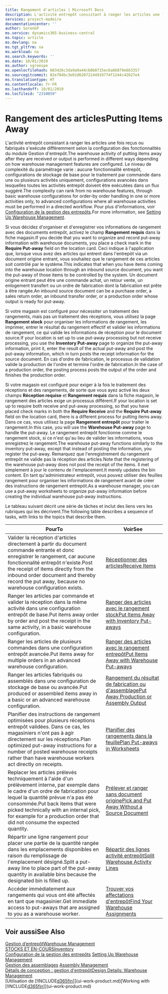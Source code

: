 ```yaml
---
title: Rangement d'articles | Microsoft Docs
description: L'activité entrepôt consistant à ranger les articles une fois reçus ou fabriqués s'exécute différemment selon la configuration des fonctionnalités du module Gestion d'entrepôt.
services: project-madeira
documentationcenter: ''
author: SorenGP
ms.service: dynamics365-business-central
ms.topic: article
ms.devlang: na
ms.tgt_pltfrm: na
ms.workload: na
ms.search.keywords: ''
ms.date: 10/01/2019
ms.author: sgroespe
ms.openlocfilehash: 603426c3da9a9a44cb0b0715ec6a66879e663357
ms.sourcegitcommit: 02e704bc3e01d62072144919774f1244c42827e4
ms.translationtype: HT
ms.contentlocale: fr-FR
ms.lasthandoff: 10/01/2019
ms.locfileid: "2310059"
---
```

# <a name="putting-items-away"></a><span data-ttu-id="62585-103">Rangement des articles</span><span class="sxs-lookup"><span data-stu-id="62585-103">Putting Items Away</span></span>
<span data-ttu-id="62585-104">L'activité entrepôt consistant à ranger les articles une fois reçus ou fabriqués s'exécute différemment selon la configuration des fonctionnalités du module Gestion d'entrepôt.</span><span class="sxs-lookup"><span data-stu-id="62585-104">The warehouse activity of putting items away after they are received or output is performed in different ways depending on how warehouse management features are configured.</span></span> <span data-ttu-id="62585-105">Le niveau de complexité du paramétrage varie : aucune fonctionnalité entrepôt, configurations de stockage de base pour le traitement par commande dans une ou plusieurs activités uniquement, configurations avancées dans lesquelles toutes les activités entrepôt doivent être exécutées dans un flux suggéré.</span><span class="sxs-lookup"><span data-stu-id="62585-105">The complexity can rank from no warehouse features, through basic warehouse configurations for order-by order handling in one or more activities only, to advanced configurations where all warehouse activities must be performed in a directed workflow.</span></span> <span data-ttu-id="62585-106">Pour plus d'informations, voir [Configuration de la gestion des entrepôts](warehouse-setup-warehouse.md).</span><span class="sxs-lookup"><span data-stu-id="62585-106">For more information, see [Setting Up Warehouse Management](warehouse-setup-warehouse.md).</span></span>

<span data-ttu-id="62585-107">Si vous décidez d'organiser et d'enregistrer vos informations de rangement avec des documents entrepôt, activez le champ **Rangement requis** dans la fiche magasin.</span><span class="sxs-lookup"><span data-stu-id="62585-107">If you decide that you want to organize and record put-away information with warehouse documents, you place a check mark in the **Require Put-away** field on the location card.</span></span> <span data-ttu-id="62585-108">Ceci indique à l'application que, lorsque vous avez des articles qui entrent dans l'entrepôt via un document origine entrant, vous souhaitez que le rangement de ces articles soit contrôlé par le système.</span><span class="sxs-lookup"><span data-stu-id="62585-108">This indicates that when you have items coming into the warehouse location through an inbound source document, you want the put-away of those items to be controlled by the system.</span></span> <span data-ttu-id="62585-109">Un document origine entrant peut être une commande achat, un retour vente, un enlogement transfert ou un ordre de fabrication dont la fabrication est prête à être rangée.</span><span class="sxs-lookup"><span data-stu-id="62585-109">An inbound source document can be a purchase order, a sales return order, an inbound transfer order, or a production order whose output is ready for put-away.</span></span>  

<span data-ttu-id="62585-110">Si votre magasin est configuré pour nécessiter un traitement des rangements, mais pas un traitement des réceptions, vous utilisez la page **Rangement stock** pour organiser les informations de rangement, les imprimer, entrer le résultat du rangement effectif et valider les informations de rangement, ce qui valide les informations de réception pour le document source.</span><span class="sxs-lookup"><span data-stu-id="62585-110">If your location is set up to use put-away processing but not receive processing, you use the **Inventory Put-away** page to organize the put-away information, print it, enter the result of the actual put-away and post the put-away information, which in turn posts the receipt information for the source document.</span></span> <span data-ttu-id="62585-111">En cas d'ordre de fabrication, le processus de validation valide la production de l'ordre et termine l'ordre de fabrication.</span><span class="sxs-lookup"><span data-stu-id="62585-111">In the case of a production order, the posting process posts the output of the order and finishes the production order.</span></span>

<span data-ttu-id="62585-112">Si votre magasin est configuré pour exiger à la fois le traitement des réceptions et des rangements, de sorte que vous ayez activé les deux champs **Réception requise** et **Rangement requis** dans la fiche magasin, le rangement des articles exige un processus différent.</span><span class="sxs-lookup"><span data-stu-id="62585-112">If your location is set up to require both receive and put-away processing, so that you have placed check marks in both the **Require Receive** and the **Require Put-away** field on the location card, there is a different process for putting items away.</span></span> <span data-ttu-id="62585-113">Dans ce cas, vous utilisez la page **Rangement entrepôt** pour traiter le rangement.</span><span class="sxs-lookup"><span data-stu-id="62585-113">In this case, you will use the **Warehouse Put-away** page to handle the put-away.</span></span> <span data-ttu-id="62585-114">Le rangement entrepôt fonctionne comme le rangement stock, si ce n'est qu'au lieu de valider les informations, vous enregistrez le rangement.</span><span class="sxs-lookup"><span data-stu-id="62585-114">The warehouse put-away functions similarly to the inventory put-away, except that instead of posting the information, you register the put-away.</span></span> <span data-ttu-id="62585-115">Remarquez que l'enregistrement du rangement entrepôt ne valide pas la réception des articles.</span><span class="sxs-lookup"><span data-stu-id="62585-115">Note that the registering of the warehouse put-away does not post the receipt of the items.</span></span> <span data-ttu-id="62585-116">Il met simplement à jour le contenu de l'emplacement.</span><span class="sxs-lookup"><span data-stu-id="62585-116">It merely updates the bin content.</span></span> <span data-ttu-id="62585-117">En tant qu'administrateur entrepôt, vous pouvez utiliser des feuilles rangement pour organiser les informations de rangement avant de créer des instructions de rangement entrepôt.</span><span class="sxs-lookup"><span data-stu-id="62585-117">As a warehouse manager, you can use a put-away worksheets to organize put-away information before creating the individual warehouse put-away instructions.</span></span>

<span data-ttu-id="62585-118">Le tableau suivant décrit une série de tâches et inclut des liens vers les rubriques qui les décrivent.</span><span class="sxs-lookup"><span data-stu-id="62585-118">The following table describes a sequence of tasks, with links to the topics that describe them.</span></span>   

|<span data-ttu-id="62585-119">**Pour**</span><span class="sxs-lookup"><span data-stu-id="62585-119">**To**</span></span>|<span data-ttu-id="62585-120">**Voir**</span><span class="sxs-lookup"><span data-stu-id="62585-120">**See**</span></span>|  
|------------|-------------|  
|<span data-ttu-id="62585-121">Valider la réception d'articles directement à partir du document commande entrante et donc enregistrer le rangement, car aucune fonctionnalité entrepôt n'existe.</span><span class="sxs-lookup"><span data-stu-id="62585-121">Post the receipt of items directly from the inbound order document and thereby record the put away, because no warehouse configuration exists.</span></span>|[<span data-ttu-id="62585-122">Réceptionner des articles</span><span class="sxs-lookup"><span data-stu-id="62585-122">Receive Items</span></span>](warehouse-how-receive-items.md)|  
|<span data-ttu-id="62585-123">Ranger les articles par commande et valider la réception dans la même activité dans une configuration entrepôt de base.</span><span class="sxs-lookup"><span data-stu-id="62585-123">Put items away order by order and post the receipt in the same activity, in a basic warehouse configuration.</span></span>|[<span data-ttu-id="62585-124">Ranger des articles avec le rangement stock</span><span class="sxs-lookup"><span data-stu-id="62585-124">Put Items Away with Inventory Put-aways</span></span>](warehouse-how-to-put-items-away-with-inventory-put-aways.md)|  
|<span data-ttu-id="62585-125">Ranger les articles de plusieurs commandes dans une configuration entrepôt avancée.</span><span class="sxs-lookup"><span data-stu-id="62585-125">Put items away for multiple orders in an advanced warehouse configuration.</span></span>|[<span data-ttu-id="62585-126">Ranger des articles avec le rangement entrepôt</span><span class="sxs-lookup"><span data-stu-id="62585-126">Put Items Away with Warehouse Put-aways</span></span>](warehouse-how-to-put-items-away-with-warehouse-put-aways.md)|  
|<span data-ttu-id="62585-127">Ranger les articles fabriqués ou assemblés dans une configuration de stockage de base ou avancée.</span><span class="sxs-lookup"><span data-stu-id="62585-127">Put produced or assembled items away in a basic or an advanced warehouse configuration.</span></span>|[<span data-ttu-id="62585-128">Rangement du résultat de fabrication ou d'assemblage</span><span class="sxs-lookup"><span data-stu-id="62585-128">Put Away Production or Assembly Output</span></span>](warehouse-how-to-put-away-production-output.md)|
|<span data-ttu-id="62585-129">Planifier des instructions de rangement optimisées pour plusieurs réceptions entrepôt validées. Dans ce cas, les magasiniers n'ont pas à agir directement sur les réceptions.</span><span class="sxs-lookup"><span data-stu-id="62585-129">Plan optimized put-away instructions for a number of posted warehouse receipts rather than have warehouse workers act directly on receipts.</span></span>|[<span data-ttu-id="62585-130">Planifier des rangements dans la feuille</span><span class="sxs-lookup"><span data-stu-id="62585-130">Plan Put-aways in Worksheets</span></span>](warehouse-how-to-plan-put-aways-in-worksheets.md)|  
|<span data-ttu-id="62585-131">Replacer les articles prélevés techniquement à l'aide d'un prélèvement interne, par exemple dans le cadre d'un ordre de fabrication pour lequel la quantité prévue n'a pas été consommée.</span><span class="sxs-lookup"><span data-stu-id="62585-131">Put back items that were picked technically with an internal pick, for example for a production order that did not consume the expected quantity.</span></span>|[<span data-ttu-id="62585-132">Prélever et ranger sans document origine</span><span class="sxs-lookup"><span data-stu-id="62585-132">Pick and Put Away Without a Source Document</span></span>](warehouse-how-to-create-put-aways-from-internal-put-aways.md)|
|<span data-ttu-id="62585-133">Répartir une ligne rangement pour placer une partie de la quantité rangée dans les emplacements disponibles en raison du remplissage de l'emplacement désigné.</span><span class="sxs-lookup"><span data-stu-id="62585-133">Split a put-away line to place part of the put-away quantity in available bins because the designated bin is filled up.</span></span>|[<span data-ttu-id="62585-134">Répartir des lignes activité entrepôt</span><span class="sxs-lookup"><span data-stu-id="62585-134">Split Warehouse Activity Lines</span></span>](warehouse-how-to-split-warehouse-activity-lines.md)|
|<span data-ttu-id="62585-135">Accéder immédiatement aux rangements qui vous ont été affectés en tant que magasinier.</span><span class="sxs-lookup"><span data-stu-id="62585-135">Get immediate access to put-aways that are assigned to you as a warehouse worker.</span></span>|[<span data-ttu-id="62585-136">Trouver vos affectations d'entrepôt</span><span class="sxs-lookup"><span data-stu-id="62585-136">Find Your Warehouse Assignments</span></span>](warehouse-how-to-find-your-warehouse-assignments.md)|    

## <a name="see-also"></a><span data-ttu-id="62585-137">Voir aussi</span><span class="sxs-lookup"><span data-stu-id="62585-137">See Also</span></span>  
[<span data-ttu-id="62585-138">Gestion d’entrepôt</span><span class="sxs-lookup"><span data-stu-id="62585-138">Warehouse Management</span></span>](warehouse-manage-warehouse.md)  
[<span data-ttu-id="62585-139">STOCKS ET EN-COURS</span><span class="sxs-lookup"><span data-stu-id="62585-139">Inventory</span></span>](inventory-manage-inventory.md)  
<span data-ttu-id="62585-140">[Configuration de la gestion des entrepôts](warehouse-setup-warehouse.md)   </span><span class="sxs-lookup"><span data-stu-id="62585-140">[Setting Up Warehouse Management](warehouse-setup-warehouse.md)   </span></span>  
<span data-ttu-id="62585-141">[Gestion des assemblages](assembly-assemble-items.md)  </span><span class="sxs-lookup"><span data-stu-id="62585-141">[Assembly Management](assembly-assemble-items.md)  </span></span>  
[<span data-ttu-id="62585-142">Détails de conception : gestion d'entrepôt</span><span class="sxs-lookup"><span data-stu-id="62585-142">Design Details: Warehouse Management</span></span>](design-details-warehouse-management.md)  
<span data-ttu-id="62585-143">[Utilisation de [!INCLUDE[d365fin](includes/d365fin_md.md)]](ui-work-product.md)</span><span class="sxs-lookup"><span data-stu-id="62585-143">[Working with [!INCLUDE[d365fin](includes/d365fin_md.md)]](ui-work-product.md)</span></span>  
